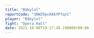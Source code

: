 ```yaml
---
title: "Bãbylol"
reportCode: "3NWZ9pcKAbYPfqxC"
player: "Bãbylol"
fight: "Opera Hall"
date: 2021-10-08T19:17:48.190000+00:00
---
```

